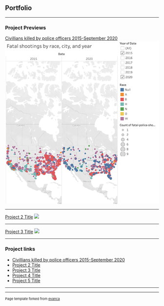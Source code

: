 ## Portfolio

---

### Project Previews

[Civillians killed by police officers 2015-September 2020](/sample_page)
<img src="images/SS for Github.png?raw=true"/>

---
[Project 2 Title](/pdf/sample_presentation.pdf)
<img src="images/dummy_thumbnail.jpg?raw=true"/>

---
[Project 3 Title](http://example.com/)
<img src="images/dummy_thumbnail.jpg?raw=true"/>

---

### Project links

- [Civillians killed by police officers 2015-September 2020](https://public.tableau.com/profile/robin.hunter1482#!/vizhome/FatalPoliceShootings2015-September2020/Fatalshootingsbyracecityandyear_1?publish=yes)
- [Project 2 Title](http://example.com/)
- [Project 3 Title](http://example.com/)
- [Project 4 Title](http://example.com/)
- [Project 5 Title](http://example.com/)

---




---
<p style="font-size:11px">Page template forked from <a href="https://github.com/evanca/quick-portfolio">evanca</a></p>
<!-- Remove above link if you don't want to attibute -->
